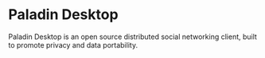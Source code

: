 # Paladin Desktop

Paladin Desktop is an open source distributed social networking
client, built to promote privacy and data portability. 